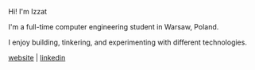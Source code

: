 Hi! I'm Izzat

I'm a full-time computer engineering student in Warsaw, Poland.

I enjoy building, tinkering, and experimenting with different technologies.

[website](https://izzat-karimov.vercel.app) | [linkedin](https://www.linkedin.com/in/izzat-karimov)
